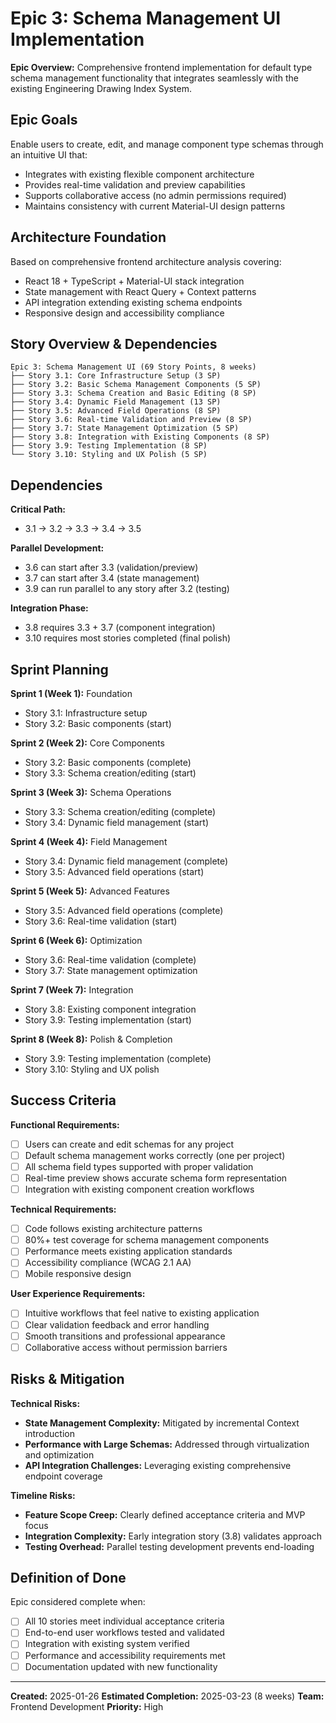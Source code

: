 # Epic 3: Schema Management UI Implementation

**Epic Overview:** Comprehensive frontend implementation for default type schema management functionality that integrates seamlessly with the existing Engineering Drawing Index System.

## Epic Goals

Enable users to create, edit, and manage component type schemas through an intuitive UI that:
- Integrates with existing flexible component architecture
- Provides real-time validation and preview capabilities
- Supports collaborative access (no admin permissions required)
- Maintains consistency with current Material-UI design patterns

## Architecture Foundation

Based on comprehensive frontend architecture analysis covering:
- React 18 + TypeScript + Material-UI stack integration
- State management with React Query + Context patterns
- API integration extending existing schema endpoints
- Responsive design and accessibility compliance

## Story Overview & Dependencies

```
Epic 3: Schema Management UI (69 Story Points, 8 weeks)
├── Story 3.1: Core Infrastructure Setup (3 SP)
├── Story 3.2: Basic Schema Management Components (5 SP)
├── Story 3.3: Schema Creation and Basic Editing (8 SP)
├── Story 3.4: Dynamic Field Management (13 SP)
├── Story 3.5: Advanced Field Operations (8 SP)
├── Story 3.6: Real-time Validation and Preview (8 SP)
├── Story 3.7: State Management Optimization (5 SP)
├── Story 3.8: Integration with Existing Components (8 SP)
├── Story 3.9: Testing Implementation (8 SP)
└── Story 3.10: Styling and UX Polish (5 SP)
```

## Dependencies

**Critical Path:**
- 3.1 → 3.2 → 3.3 → 3.4 → 3.5

**Parallel Development:**
- 3.6 can start after 3.3 (validation/preview)
- 3.7 can start after 3.4 (state management)
- 3.9 can run parallel to any story after 3.2 (testing)

**Integration Phase:**
- 3.8 requires 3.3 + 3.7 (component integration)
- 3.10 requires most stories completed (final polish)

## Sprint Planning

**Sprint 1 (Week 1):** Foundation
- Story 3.1: Infrastructure setup
- Story 3.2: Basic components (start)

**Sprint 2 (Week 2):** Core Components
- Story 3.2: Basic components (complete)
- Story 3.3: Schema creation/editing (start)

**Sprint 3 (Week 3):** Schema Operations
- Story 3.3: Schema creation/editing (complete)
- Story 3.4: Dynamic field management (start)

**Sprint 4 (Week 4):** Field Management
- Story 3.4: Dynamic field management (complete)
- Story 3.5: Advanced field operations (start)

**Sprint 5 (Week 5):** Advanced Features
- Story 3.5: Advanced field operations (complete)
- Story 3.6: Real-time validation (start)

**Sprint 6 (Week 6):** Optimization
- Story 3.6: Real-time validation (complete)
- Story 3.7: State management optimization

**Sprint 7 (Week 7):** Integration
- Story 3.8: Existing component integration
- Story 3.9: Testing implementation (start)

**Sprint 8 (Week 8):** Polish & Completion
- Story 3.9: Testing implementation (complete)
- Story 3.10: Styling and UX polish

## Success Criteria

**Functional Requirements:**
- [ ] Users can create and edit schemas for any project
- [ ] Default schema management works correctly (one per project)
- [ ] All schema field types supported with proper validation
- [ ] Real-time preview shows accurate schema form representation
- [ ] Integration with existing component creation workflows

**Technical Requirements:**
- [ ] Code follows existing architecture patterns
- [ ] 80%+ test coverage for schema management components
- [ ] Performance meets existing application standards
- [ ] Accessibility compliance (WCAG 2.1 AA)
- [ ] Mobile responsive design

**User Experience Requirements:**
- [ ] Intuitive workflows that feel native to existing application
- [ ] Clear validation feedback and error handling
- [ ] Smooth transitions and professional appearance
- [ ] Collaborative access without permission barriers

## Risks & Mitigation

**Technical Risks:**
- **State Management Complexity:** Mitigated by incremental Context introduction
- **Performance with Large Schemas:** Addressed through virtualization and optimization
- **API Integration Challenges:** Leveraging existing comprehensive endpoint coverage

**Timeline Risks:**
- **Feature Scope Creep:** Clearly defined acceptance criteria and MVP focus
- **Integration Complexity:** Early integration story (3.8) validates approach
- **Testing Overhead:** Parallel testing development prevents end-loading

## Definition of Done

Epic considered complete when:
- [ ] All 10 stories meet individual acceptance criteria
- [ ] End-to-end user workflows tested and validated
- [ ] Integration with existing system verified
- [ ] Performance and accessibility requirements met
- [ ] Documentation updated with new functionality

---

**Created:** 2025-01-26
**Estimated Completion:** 2025-03-23 (8 weeks)
**Team:** Frontend Development
**Priority:** High